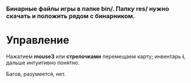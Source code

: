 ### Бинарные файлы игры в папке bin/. Папку res/ нужно скачать и положить рядом с бинарником.

# Управление
Нажатием **mouse3** или **стрелочками** перемещаем карту; инвентарь **i**, дальше интуитивно понятно. 

Багов, разумеется, нет.
